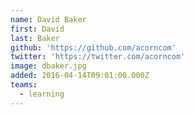```yaml
---
name: David Baker
first: David
last: Baker
github: 'https://github.com/acorncom'
twitter: 'https://twitter.com/acorncom'
image: dbaker.jpg
added: 2016-04-14T09:01:00.000Z
teams:
  - learning
---
```

